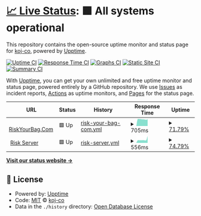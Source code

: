 # [📈 Live Status](https://koj-co.github.io/upptime): <!--live status--> **🟩 All systems operational**

This repository contains the open-source uptime monitor and status page for [koj-co](https://koj-co.github.io/upptime), powered by [Upptime](https://github.com/upptime/upptime).

[![Uptime CI](https://github.com/koj-co/upptime/workflows/Uptime%20CI/badge.svg)](https://github.com/koj-co/upptime/actions?query=workflow%3A%22Uptime+CI%22)
[![Response Time CI](https://github.com/koj-co/upptime/workflows/Response%20Time%20CI/badge.svg)](https://github.com/koj-co/upptime/actions?query=workflow%3A%22Response+Time+CI%22)
[![Graphs CI](https://github.com/koj-co/upptime/workflows/Graphs%20CI/badge.svg)](https://github.com/koj-co/upptime/actions?query=workflow%3A%22Graphs+CI%22)
[![Static Site CI](https://github.com/koj-co/upptime/workflows/Static%20Site%20CI/badge.svg)](https://github.com/koj-co/upptime/actions?query=workflow%3A%22Static+Site+CI%22)
[![Summary CI](https://github.com/koj-co/upptime/workflows/Summary%20CI/badge.svg)](https://github.com/koj-co/upptime/actions?query=workflow%3A%22Summary+CI%22)

With [Upptime](https://upptime.js.org), you can get your own unlimited and free uptime monitor and status page, powered entirely by a GitHub repository. We use [Issues](https://github.com/koj-co/upptime/issues) as incident reports, [Actions](https://github.com/koj-co/upptime/actions) as uptime monitors, and [Pages](https://koj-co.github.io/upptime) for the status page.

<!--start: status pages-->
<!-- This summary is generated by Upptime (https://github.com/upptime/upptime) -->
<!-- Do not edit this manually, your changes will be overwritten -->
<!-- prettier-ignore -->
| URL | Status | History | Response Time | Uptime |
| --- | ------ | ------- | ------------- | ------ |
| <img alt="" src="https://favicons.githubusercontent.com/riskyourbag.com" height="13"> [RiskYourBag.Com](https://riskyourbag.com) | 🟩 Up | [risk-your-bag-com.yml](https://github.com/gourab28/server-monitor/commits/HEAD/history/risk-your-bag-com.yml) | <details><summary><img alt="Response time graph" src="./graphs/risk-your-bag-com/response-time-week.png" height="20"> 705ms</summary><br><a href="https://gourab28.github.io/server-monitor/history/risk-your-bag-com"><img alt="Response time 705" src="https://img.shields.io/endpoint?url=https%3A%2F%2Fraw.githubusercontent.com%2Fgourab28%2Fserver-monitor%2FHEAD%2Fapi%2Frisk-your-bag-com%2Fresponse-time.json"></a><br><a href="https://gourab28.github.io/server-monitor/history/risk-your-bag-com"><img alt="24-hour response time 684" src="https://img.shields.io/endpoint?url=https%3A%2F%2Fraw.githubusercontent.com%2Fgourab28%2Fserver-monitor%2FHEAD%2Fapi%2Frisk-your-bag-com%2Fresponse-time-day.json"></a><br><a href="https://gourab28.github.io/server-monitor/history/risk-your-bag-com"><img alt="7-day response time 705" src="https://img.shields.io/endpoint?url=https%3A%2F%2Fraw.githubusercontent.com%2Fgourab28%2Fserver-monitor%2FHEAD%2Fapi%2Frisk-your-bag-com%2Fresponse-time-week.json"></a><br><a href="https://gourab28.github.io/server-monitor/history/risk-your-bag-com"><img alt="30-day response time 705" src="https://img.shields.io/endpoint?url=https%3A%2F%2Fraw.githubusercontent.com%2Fgourab28%2Fserver-monitor%2FHEAD%2Fapi%2Frisk-your-bag-com%2Fresponse-time-month.json"></a><br><a href="https://gourab28.github.io/server-monitor/history/risk-your-bag-com"><img alt="1-year response time 705" src="https://img.shields.io/endpoint?url=https%3A%2F%2Fraw.githubusercontent.com%2Fgourab28%2Fserver-monitor%2FHEAD%2Fapi%2Frisk-your-bag-com%2Fresponse-time-year.json"></a></details> | <details><summary><a href="https://gourab28.github.io/server-monitor/history/risk-your-bag-com">71.79%</a></summary><a href="https://gourab28.github.io/server-monitor/history/risk-your-bag-com"><img alt="All-time uptime 71.79%" src="https://img.shields.io/endpoint?url=https%3A%2F%2Fraw.githubusercontent.com%2Fgourab28%2Fserver-monitor%2FHEAD%2Fapi%2Frisk-your-bag-com%2Fuptime.json"></a><br><a href="https://gourab28.github.io/server-monitor/history/risk-your-bag-com"><img alt="24-hour uptime 46.88%" src="https://img.shields.io/endpoint?url=https%3A%2F%2Fraw.githubusercontent.com%2Fgourab28%2Fserver-monitor%2FHEAD%2Fapi%2Frisk-your-bag-com%2Fuptime-day.json"></a><br><a href="https://gourab28.github.io/server-monitor/history/risk-your-bag-com"><img alt="7-day uptime 71.79%" src="https://img.shields.io/endpoint?url=https%3A%2F%2Fraw.githubusercontent.com%2Fgourab28%2Fserver-monitor%2FHEAD%2Fapi%2Frisk-your-bag-com%2Fuptime-week.json"></a><br><a href="https://gourab28.github.io/server-monitor/history/risk-your-bag-com"><img alt="30-day uptime 71.79%" src="https://img.shields.io/endpoint?url=https%3A%2F%2Fraw.githubusercontent.com%2Fgourab28%2Fserver-monitor%2FHEAD%2Fapi%2Frisk-your-bag-com%2Fuptime-month.json"></a><br><a href="https://gourab28.github.io/server-monitor/history/risk-your-bag-com"><img alt="1-year uptime 71.79%" src="https://img.shields.io/endpoint?url=https%3A%2F%2Fraw.githubusercontent.com%2Fgourab28%2Fserver-monitor%2FHEAD%2Fapi%2Frisk-your-bag-com%2Fuptime-year.json"></a></details>
| <img alt="" src="https://favicons.githubusercontent.com/api.riskyourbag.com" height="13"> [Risk Server](http://api.riskyourbag.com) | 🟩 Up | [risk-server.yml](https://github.com/gourab28/server-monitor/commits/HEAD/history/risk-server.yml) | <details><summary><img alt="Response time graph" src="./graphs/risk-server/response-time-week.png" height="20"> 556ms</summary><br><a href="https://gourab28.github.io/server-monitor/history/risk-server"><img alt="Response time 556" src="https://img.shields.io/endpoint?url=https%3A%2F%2Fraw.githubusercontent.com%2Fgourab28%2Fserver-monitor%2FHEAD%2Fapi%2Frisk-server%2Fresponse-time.json"></a><br><a href="https://gourab28.github.io/server-monitor/history/risk-server"><img alt="24-hour response time 1075" src="https://img.shields.io/endpoint?url=https%3A%2F%2Fraw.githubusercontent.com%2Fgourab28%2Fserver-monitor%2FHEAD%2Fapi%2Frisk-server%2Fresponse-time-day.json"></a><br><a href="https://gourab28.github.io/server-monitor/history/risk-server"><img alt="7-day response time 556" src="https://img.shields.io/endpoint?url=https%3A%2F%2Fraw.githubusercontent.com%2Fgourab28%2Fserver-monitor%2FHEAD%2Fapi%2Frisk-server%2Fresponse-time-week.json"></a><br><a href="https://gourab28.github.io/server-monitor/history/risk-server"><img alt="30-day response time 556" src="https://img.shields.io/endpoint?url=https%3A%2F%2Fraw.githubusercontent.com%2Fgourab28%2Fserver-monitor%2FHEAD%2Fapi%2Frisk-server%2Fresponse-time-month.json"></a><br><a href="https://gourab28.github.io/server-monitor/history/risk-server"><img alt="1-year response time 556" src="https://img.shields.io/endpoint?url=https%3A%2F%2Fraw.githubusercontent.com%2Fgourab28%2Fserver-monitor%2FHEAD%2Fapi%2Frisk-server%2Fresponse-time-year.json"></a></details> | <details><summary><a href="https://gourab28.github.io/server-monitor/history/risk-server">74.79%</a></summary><a href="https://gourab28.github.io/server-monitor/history/risk-server"><img alt="All-time uptime 74.79%" src="https://img.shields.io/endpoint?url=https%3A%2F%2Fraw.githubusercontent.com%2Fgourab28%2Fserver-monitor%2FHEAD%2Fapi%2Frisk-server%2Fuptime.json"></a><br><a href="https://gourab28.github.io/server-monitor/history/risk-server"><img alt="24-hour uptime 51.98%" src="https://img.shields.io/endpoint?url=https%3A%2F%2Fraw.githubusercontent.com%2Fgourab28%2Fserver-monitor%2FHEAD%2Fapi%2Frisk-server%2Fuptime-day.json"></a><br><a href="https://gourab28.github.io/server-monitor/history/risk-server"><img alt="7-day uptime 74.79%" src="https://img.shields.io/endpoint?url=https%3A%2F%2Fraw.githubusercontent.com%2Fgourab28%2Fserver-monitor%2FHEAD%2Fapi%2Frisk-server%2Fuptime-week.json"></a><br><a href="https://gourab28.github.io/server-monitor/history/risk-server"><img alt="30-day uptime 74.79%" src="https://img.shields.io/endpoint?url=https%3A%2F%2Fraw.githubusercontent.com%2Fgourab28%2Fserver-monitor%2FHEAD%2Fapi%2Frisk-server%2Fuptime-month.json"></a><br><a href="https://gourab28.github.io/server-monitor/history/risk-server"><img alt="1-year uptime 74.79%" src="https://img.shields.io/endpoint?url=https%3A%2F%2Fraw.githubusercontent.com%2Fgourab28%2Fserver-monitor%2FHEAD%2Fapi%2Frisk-server%2Fuptime-year.json"></a></details>

<!--end: status pages-->

[**Visit our status website →**](https://koj-co.github.io/upptime)

## 📄 License

- Powered by: [Upptime](https://github.com/upptime/upptime)
- Code: [MIT](./LICENSE) © [koj-co](https://koj-co.github.io/upptime)
- Data in the `./history` directory: [Open Database License](https://opendatacommons.org/licenses/odbl/1-0/)
